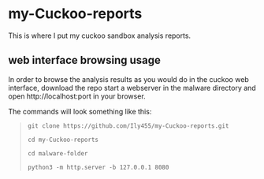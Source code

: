 # my-Cuckoo-reports
This is where I put my cuckoo sandbox analysis reports.

## web interface browsing usage
In order to browse the analysis results as you would do in the cuckoo web interface, download the repo start a webserver in the malware directory and open http://localhost:port in your browser.


The commands will look something like this:
>`git clone https://github.com/Ily455/my-Cuckoo-reports.git`
>
>`cd my-Cuckoo-reports`
>
>`cd malware-folder`
>
>`python3 -m http.server -b 127.0.0.1 8080`
